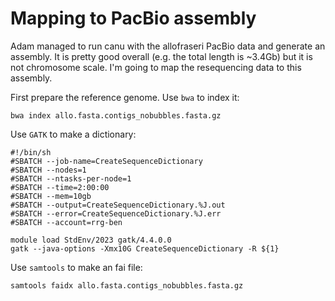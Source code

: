 # Mapping to PacBio assembly

Adam managed to run canu with the allofraseri PacBio data and generate an assembly. It is pretty good overall (e.g. the total length is ~3.4Gb) but it is not chromosome scale. I'm going to map the resequencing data to this assembly.

First prepare the reference genome. Use `bwa` to index it:
```
bwa index allo.fasta.contigs_nobubbles.fasta.gz
```
Use `GATK` to make a dictionary:
```
#!/bin/sh
#SBATCH --job-name=CreateSequenceDictionary
#SBATCH --nodes=1
#SBATCH --ntasks-per-node=1
#SBATCH --time=2:00:00
#SBATCH --mem=10gb
#SBATCH --output=CreateSequenceDictionary.%J.out
#SBATCH --error=CreateSequenceDictionary.%J.err
#SBATCH --account=rrg-ben

module load StdEnv/2023 gatk/4.4.0.0
gatk --java-options -Xmx10G CreateSequenceDictionary -R ${1}
```
Use `samtools` to make an fai file:
```
samtools faidx allo.fasta.contigs_nobubbles.fasta.gz
```
